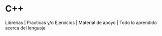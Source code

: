 # C++
Librerias | Practicas y/o Ejercicios | Material de apoyo | Todo lo aprendido acerca del lenguaje
